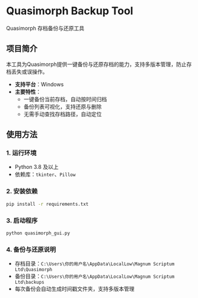 # Quasimorph Backup Tool

Quasimorph 存档备份与还原工具

## 项目简介

本工具为Quasimorph提供一键备份与还原存档的能力，支持多版本管理，防止存档丢失或误操作。

- **支持平台**：Windows
- **主要特性**：
  - 一键备份当前存档，自动按时间归档
  - 备份列表可视化，支持还原与删除
  - 无需手动查找存档路径，自动定位

## 使用方法

### 1. 运行环境

- Python 3.8 及以上
- 依赖库：`tkinter`、`Pillow`

### 2. 安装依赖

```bash
pip install -r requirements.txt
```

### 3. 启动程序

```bash
python quasimorph_gui.py
```

### 4. 备份与还原说明

- 存档目录：`C:\Users\你的用户名\AppData\LocalLow\Magnum Scriptum Ltd\Quasimorph`
- 备份目录：`C:\Users\你的用户名\AppData\LocalLow\Magnum Scriptum Ltd\backups`
- 每次备份会自动生成时间戳文件夹，支持多版本管理
